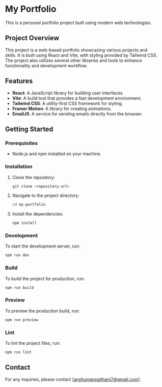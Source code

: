 # My Portfolio

This is a personal portfolio project built using modern web technologies.

## Project Overview

This project is a web-based portfolio showcasing various projects and skills. It is built using React and Vite, with styling provided by Tailwind CSS. The project also utilizes several other libraries and tools to enhance functionality and development workflow.

## Features

- **React**: A JavaScript library for building user interfaces.
- **Vite**: A build tool that provides a fast development environment.
- **Tailwind CSS**: A utility-first CSS framework for styling.
- **Framer Motion**: A library for creating animations.
- **EmailJS**: A service for sending emails directly from the browser.

## Getting Started

### Prerequisites

- Node.js and npm installed on your machine.

### Installation

1. Clone the repository:
   ```bash
   git clone <repository-url>
   ```
2. Navigate to the project directory:
   ```bash
   cd my-portfolio
   ```
3. Install the dependencies:
   ```bash
   npm install
   ```

### Development

To start the development server, run:

```bash
npm run dev
```

### Build

To build the project for production, run:

```bash
npm run build
```

### Preview

To preview the production build, run:

```bash
npm run preview
```

### Lint

To lint the project files, run:

```bash
npm run lint
```

## Contact

For any inquiries, please contact [anshumannaithani7@gmail.com].
